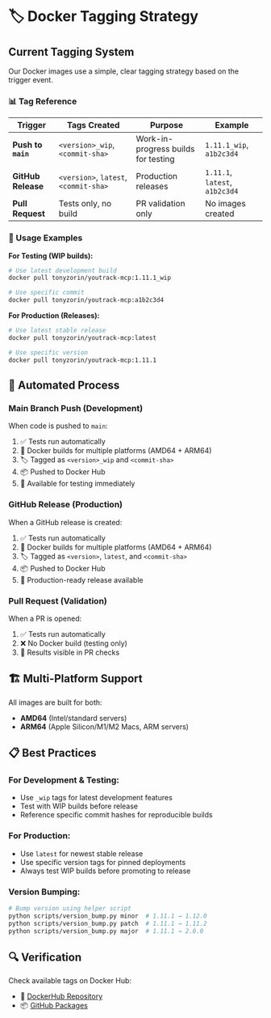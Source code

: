 # 🏷️ **Docker Tagging Strategy**

## **Current Tagging System**

Our Docker images use a simple, clear tagging strategy based on the trigger event.

### **📊 Tag Reference**

| Trigger | Tags Created | Purpose | Example |
|---------|--------------|---------|---------|
| **Push to `main`** | `<version>_wip`, `<commit-sha>` | Work-in-progress builds for testing | `1.11.1_wip`, `a1b2c3d4` |
| **GitHub Release** | `<version>`, `latest`, `<commit-sha>` | Production releases | `1.11.1`, `latest`, `a1b2c3d4` |
| **Pull Request** | Tests only, no build | PR validation only | No images created |

### **🎯 Usage Examples**

**For Testing (WIP builds):**
```bash
# Use latest development build
docker pull tonyzorin/youtrack-mcp:1.11.1_wip

# Use specific commit 
docker pull tonyzorin/youtrack-mcp:a1b2c3d4
```

**For Production (Releases):**
```bash
# Use latest stable release
docker pull tonyzorin/youtrack-mcp:latest

# Use specific version
docker pull tonyzorin/youtrack-mcp:1.11.1
```

## **🔄 Automated Process**

### **Main Branch Push (Development)**
When code is pushed to `main`:
1. ✅ Tests run automatically  
2. 🔨 Docker builds for multiple platforms (AMD64 + ARM64)
3. 🏷️ Tagged as `<version>_wip` and `<commit-sha>`
4. 📦 Pushed to Docker Hub
5. 💬 Available for testing immediately

### **GitHub Release (Production)**
When a GitHub release is created:
1. ✅ Tests run automatically
2. 🔨 Docker builds for multiple platforms (AMD64 + ARM64)  
3. 🏷️ Tagged as `<version>`, `latest`, and `<commit-sha>`
4. 📦 Pushed to Docker Hub
5. 🚀 Production-ready release available

### **Pull Request (Validation)**
When a PR is opened:
1. ✅ Tests run automatically
2. ❌ No Docker build (testing only)
3. 📝 Results visible in PR checks

## **🏗️ Multi-Platform Support**

All images are built for both:
- **AMD64** (Intel/standard servers)
- **ARM64** (Apple Silicon/M1/M2 Macs, ARM servers)

## **📋 Best Practices**

### **For Development & Testing:**
- Use `_wip` tags for latest development features
- Test with WIP builds before release
- Reference specific commit hashes for reproducible builds

### **For Production:**
- Use `latest` for newest stable release
- Use specific version tags for pinned deployments
- Always test WIP builds before promoting to release

### **Version Bumping:**
```bash
# Bump version using helper script
python scripts/version_bump.py minor  # 1.11.1 → 1.12.0
python scripts/version_bump.py patch  # 1.11.1 → 1.11.2
python scripts/version_bump.py major  # 1.11.1 → 2.0.0
```

## **🔍 Verification**

Check available tags on Docker Hub:
- 🐳 [DockerHub Repository](https://hub.docker.com/r/tonyzorin/youtrack-mcp/tags)
- 📦 [GitHub Packages](https://github.com/tonyzorin/youtrack-mcp/pkgs/container/youtrack-mcp) 